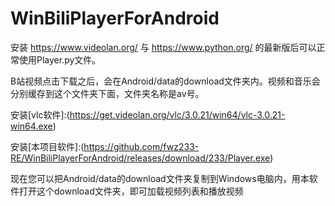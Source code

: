 # WinBiliPlayerForAndroid
安装 https://www.videolan.org/ 与 https://www.python.org/ 的最新版后可以正常使用Player.py文件。

B站视频点击下载之后，会在Android/data的download文件夹内。视频和音乐会分别缓存到这个文件夹下面，文件夹名称是av号。

安装[vlc软件]:(https://get.videolan.org/vlc/3.0.21/win64/vlc-3.0.21-win64.exe)

安装[本项目软件]:(https://github.com/fwz233-RE/WinBiliPlayerForAndroid/releases/download/233/Player.exe)

现在您可以把Android/data的download文件夹复制到Windows电脑内，用本软件打开这个download文件夹，即可加载视频列表和播放视频
